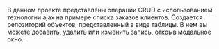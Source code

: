 В данном проекте представлены операции CRUD с использованием технологии ajax на примере списка заказов клиентов. 
Создается репозиторий объектов, представленный в виде таблицы. В нем вы можете добавить, удалить или изменить запись, открыв модальное окно.
